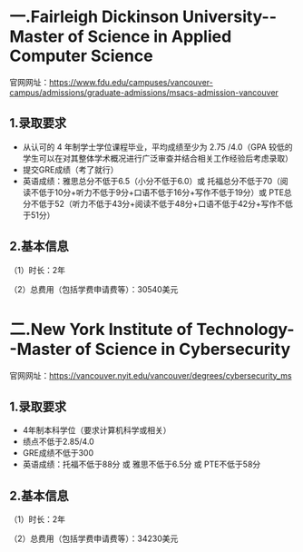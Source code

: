 # 一.Fairleigh Dickinson University--Master of Science in Applied Computer Science

官网网址：https://www.fdu.edu/campuses/vancouver-campus/admissions/graduate-admissions/msacs-admission-vancouver

## 1.录取要求

* 从认可的 4 年制学士学位课程毕业，平均成绩至少为 2.75 /4.0（GPA 较低的学生可以在对其整体学术概况进行广泛审查并结合相关工作经验后考虑录取）
* 提交GRE成绩（考了就行）
* 英语成绩：雅思总分不低于6.5（小分不低于6.0）或 托福总分不低于70（阅读不低于10分+听力不低于9分+口语不低于16分+写作不低于19分）或 PTE总分不低于52（听力不低于43分+阅读不低于48分+口语不低于42分+写作不低于51分）

## 2.基本信息

（1）时长：2年

（2）总费用（包括学费申请费等）：30540美元

# 二.New York Institute of Technology--Master of Science in Cybersecurity

官网网址：https://vancouver.nyit.edu/vancouver/degrees/cybersecurity_ms

## 1.录取要求

* 4年制本科学位（要求计算机科学或相关）
* 绩点不低于2.85/4.0
* GRE成绩不低于300
* 英语成绩：托福不低于88分 或 雅思不低于6.5分 或 PTE不低于58分

## 2.基本信息

（1）时长：2年

（2）总费用（包括学费申请费等）：34230美元

